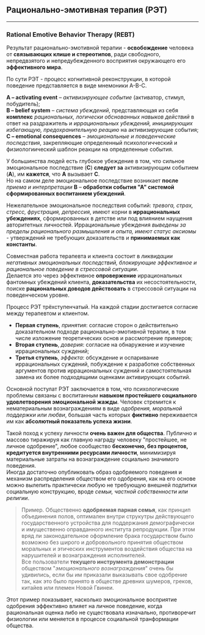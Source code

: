 ## Рационально-эмотивная терапия (РЭТ)
---
### Rational Emotive Behavior Therapy (REBT)

Результат рационально-эмотивной терапии - **освобождение** человека от **связывающих клише и стереотипов**, ради свободного, непредвзятого и непредубежденного восприятия окружающего его **эффективного мира**. 

По сути РЭТ - процесс когнитивной реконструкции, в которой поведение представляется в виде мнемоники A-B-C.

**А – activating event** – _активизирующее событие_ (активатор, стимул, побудитель);  
**В – belief system** – _система убеждений_, представляющая из себя **комплекс** _рациональных, логически обснованных навыков действий_ в ответ на раздражитель и _иррациональных убеждений, инициирующих избегающую, предохранительную реацию_ на активизирующие события;  
**С – emotional consequences** – _эмоциональные и поведенческие последствия_, закрепляющие определенный психологичческий и физиологиический шаблон реакции на определенные события. 

У большинства людей есть глубокое убеждение в том, что сильное эмоциональное последствие (**С**) **следует за** активизирующим событием (**А**), им **кажется**, что **А** вызывает **С**.  
Но на самом деле эмоциональное последствие возникает **после** _приема и интерпретации_ **В** – **обработки события "А" системой сформированных воспитанием убеждений**. 

Нежелательное эмоциональное последствия событий: _тревога, страх, стресс, фрустрация, депрессия_, имеют корни в **иррациональных убеждениях**, сформированных в детстве или под влиянием наущения авторитетных личностей. Иррациональные убеждения _выведены за пределы рационального размышления и опыта, имеют статус аксиомы_ - утверждений не требующих доказательств и **принимаемых как константы**.

Совместная работа терапевта и клиента состоит в _ликвидации негативных эмоциональных последствий, блокирующие эффективное и рациональное поведение в стрессовой ситуации_.  
Делается это через эффективное **опровержение** иррациональных фантомных убеждений клиента, **доказательства** их несостоятельности, поиске **рациональных доводов действовать** в стрессовой ситуации на поведенческом уровне.

Процесс РЭТ трёхступенчатый. На каждой стадии достигается согласие между терапевтом и клиентом.

- **Первая ступень**, _принятия_: согласие сторон о действительно доказательном подходе рационально-эмотивной терапии, в том числе изложение теоретических основ и рассмотрение примеров;
- **Вторая ступень**, _доверия_: согласие на обнаружение и изучение иррациональных суждений;
- **Третья ступень**, _эффекта_: обсуждение и оспаривание иррациональных суждений, побуждение к разработке собственных аргументов против иррациональных суждений и самостоятельная замена их более подходящими оценками активирующих событий.

Основной постулат РЭТ заключается в том, что психологические проблемы связаны с воспитанным **навыком простейшего социального удовлетворения эмоциональной жажды**. Человек стремится к нематериальным вознаграждениям в виде _одобрения, моральной поддержки или любви_, большая часть которых **фиктивно** переживается им как **абсолютный показатель успеха жизни**.

Такой поход к успеху личности **очень важен для общества**. Публично и массово тиражируя как главную награду человеку "простейшее, не личное одобрение", любое сообщество **бесконечно, без процентов, кредитуется внутренними ресурсами личности**, минимизируя материальные затраты на вознаграждение социально значимого поведения.  
Иногда достаточно опубликовать образ одобряемого поведения и механизм распределения обществом его одобрения, как на его основе можно вылепить практически любую не требующую внешней подпитки социальную конструкцию, вроде _семьи, частной собственности или религии_.

> Пример. Общественно **одобряемая парная семья**, как принцип объединения полов, оптимален внутри струкутры действующего государственного устройства для поддержания демографически и имущественно оправданного института репродукции. При этом вряд ли законодательное оформление брака государством было возможно без широго и добровольного принятия обществом моральных и этических инструментов воздействия общества на нарушителей и вознаграждения исполнителей.  
Все пользователи **текущего инструмента демонстрации** обществом "_эмоционального вознаграждения_" очень бы удивились, если бы им приказали выказывать свое одобрение так, как это было принято в обществе древних шумеров, греков, китайев или племен Новой Гвинеи.  


Этот пример показывает, насколько эмоциональное восприятие одобрения эффективно влияет на личное поведение, когда рациональная оценка либо не существовала изначально, противоречит физиологии или меняется в процессе социальной транформации общества. 
